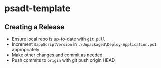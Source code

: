 # psadt-template

## Creating a Release

* Ensure local repo is up-to-date with `git pull`
* Increment `$appScriptVersion` in `.\Unpackaged\Deploy-Application.ps1` appropriately
* Make other changes and commit as needed
* Push commits to `origin` with git push origin HEAD